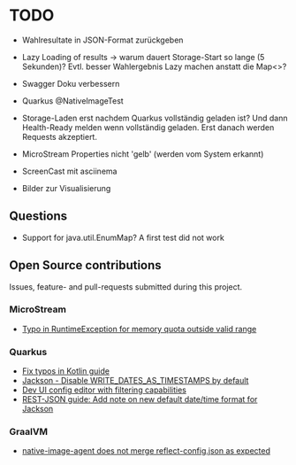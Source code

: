 # TODO

* Wahlresultate in JSON-Format zurückgeben
* Lazy Loading of results -> warum dauert Storage-Start so lange (5 Sekunden)? Evtl. besser Wahlergebnis
  Lazy machen anstatt die Map<>?
* Swagger Doku verbessern

* Quarkus @NativeImageTest
* Storage-Laden erst nachdem Quarkus vollständig geladen ist? Und dann Health-Ready melden wenn
  vollständig geladen. Erst danach werden Requests akzeptiert.

* MicroStream Properties nicht 'gelb' (werden vom System erkannt)
* ScreenCast mit asciinema
* Bilder zur Visualisierung

## Questions

- Support for java.util.EnumMap? A first test did not work

## Open Source contributions

Issues, feature- and pull-requests submitted during this project.

### MicroStream

- [Typo in RuntimeException for memory quota outside valid range](https://github.com/microstream-one/microstream/issues/3)

### Quarkus

- [Fix typos in Kotlin guide](https://github.com/quarkusio/quarkus/pull/15134)
- [Jackson - Disable WRITE_DATES_AS_TIMESTAMPS by default](https://github.com/quarkusio/quarkus/pull/15139)
- [Dev UI config editor with filtering capabilities](https://github.com/quarkusio/quarkus/issues/15196)
- [REST-JSON guide: Add note on new default date/time format for Jackson](https://github.com/quarkusio/quarkus/pull/15217)

### GraalVM

- [native-image-agent does not merge reflect-config.json as expected](https://github.com/oracle/graal/issues/3192)
